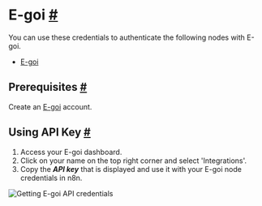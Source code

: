 


 E-goi
 [#](#e-goi "Permanent link")
=====================================



 You can use these credentials to authenticate the following nodes with E-goi.
 


* [E-goi](/integrations/builtin/app-nodes/n8n-nodes-base.egoi/)



 Prerequisites
 [#](#prerequisites "Permanent link")
-----------------------------------------------------



 Create an
 [E-goi](https://www.e-goi.com/) 
 account.
 



 Using API Key
 [#](#using-api-key "Permanent link")
-----------------------------------------------------


1. Access your E-goi dashboard.
2. Click on your name on the top right corner and select 'Integrations'.
3. Copy the
 ***API key***
 that is displayed and use it with your E-goi node credentials in n8n.



![Getting E-goi API credentials](https://d33wubrfki0l68.cloudfront.net/f6f88e2a7f681e0ee51768220fc16a132dd2e8a1/c829a/_images/integrations/builtin/credentials/egoi/using-api.gif)





